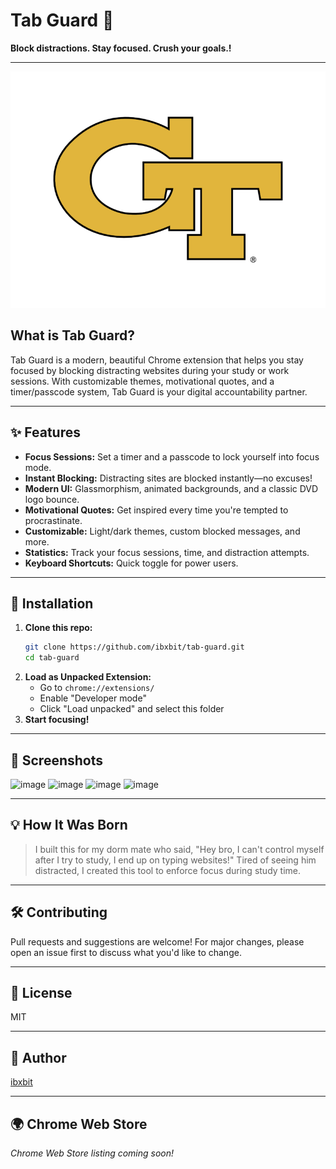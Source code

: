  # Tab Guard 🔐 
 
**Block distractions. Stay focused. Crush your goals.!**  
           
---             
             
![Tab Guard Logo](assets/tab-guard-logo.png)        
     
## What is Tab Guard?  
Tab Guard is a modern, beautiful Chrome extension that helps you stay focused by blocking distracting websites during your study or work sessions. With customizable themes, motivational quotes, and a timer/passcode system, Tab Guard is your digital accountability partner.         
                         
---                                     
                                             
## ✨ Features                                        
- **Focus Sessions:** Set a timer and a passcode to lock yourself into focus mode.                                       
- **Instant Blocking:** Distracting sites are blocked instantly—no excuses!                                   
- **Modern UI:** Glassmorphism, animated backgrounds, and a classic DVD logo bounce.         
- **Motivational Quotes:** Get inspired every time you're tempted to procrastinate.      
- **Customizable:** Light/dark themes, custom blocked messages, and more.                             
- **Statistics:** Track your focus sessions, time, and distraction attempts.                                
- **Keyboard Shortcuts:** Quick toggle for power users.                 
                      
---              
 
              
          
## 🚀 Installation   
1. **Clone this repo:**     
   ```bash
   git clone https://github.com/ibxbit/tab-guard.git    
   cd tab-guard  
   ```
2. **Load as Unpacked Extension:**
   - Go to `chrome://extensions/`
   - Enable "Developer mode"
   - Click "Load unpacked" and select this folder
3. **Start focusing!**

---

## 📸 Screenshots
![image](https://github.com/user-attachments/assets/d269cbd9-06c6-4d85-9636-560894b2640a) 
![image](https://github.com/user-attachments/assets/e1bd22b3-7dbb-46cf-97c1-4cc4371e3e4e)
![image](https://github.com/user-attachments/assets/ca94637d-2216-4274-9c1f-cb78446b0737)
![image](https://github.com/user-attachments/assets/dcd55868-e5d7-4c89-a6cb-915745d6d231)



---

## 💡 How It Was Born
> I built this for my dorm mate who said, "Hey bro, I can't control myself after I try to study, I end up on typing websites!" Tired of seeing him distracted, I created this tool to enforce focus during study time.

--- 

## 🛠️ Contributing 
Pull requests and suggestions are welcome! For major changes, please open an issue first to discuss what you'd like to change.

---

## 📄 License
MIT

---

## 👤 Author
[ibxbit](https://github.com/ibxbit)

---

## 🌍 Chrome Web Store
_Chrome Web Store listing coming soon!_
